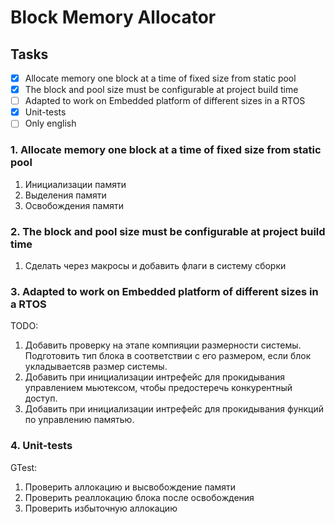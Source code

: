 # Block Memory Allocator

## Tasks

- [x] Allocate memory one block at a time of fixed size from static pool
- [x] The block and pool size must be configurable at project build time
- [ ] Adapted to work on Embedded platform of different sizes in a RTOS
- [x] Unit-tests
- [ ] Only english

### 1. Allocate memory one block at a time of fixed size from static pool

1. Инициализации памяти
2. Выделения памяти
3. Освобождения памяти

### 2. The block and pool size must be configurable at project build time

1. Сделать через макросы и добавить флаги в систему сборки

### 3. Adapted to work on Embedded platform of different sizes in a RTOS

TODO:
1. Добавить проверку на этапе компияции размерности системы. Подготовить тип блока в соответствии с его размером, если блок укладываетсяв размер системы.
2. Добавить при инициализации интрефейс для прокидывания управлением мьютексом, чтобы предостеречь конкурентный доступ.
3. Добавить при инициализации интрефейс для прокидывания функций по управлению памятью.

### 4. Unit-tests

GTest:
1. Проверить аллокацию и высвобождение памяти
2. Проверить реаллокацию блока после освобождения
3. Проверить избыточную аллокацию
